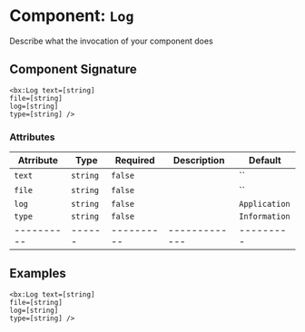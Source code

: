 [comment]: # (Note: This documentation is generated dynamically in the build process.  To modify the contents, change the javadoc on the _invoke method of the Component class)
# Component: `Log`

Describe what the invocation of your component does

## Component Signature
```
<bx:Log text=[string]
file=[string]
log=[string]
type=[string] />
```
### Attributes

| Atrribute | Type | Required | Description | Default |
|----------|------|----------|-------------|---------|
| `text` | `string` | `false` |  | ``|
| `file` | `string` | `false` |  | ``|
| `log` | `string` | `false` |  | `Application`|
| `type` | `string` | `false` |  | `Information`|
|----------|------|----------|-------------|---------|



## Examples

```
<bx:Log text=[string]
file=[string]
log=[string]
type=[string] />
```
